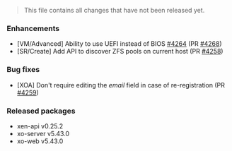 > This file contains all changes that have not been released yet.

### Enhancements

- [VM/Advanced] Ability to use UEFI instead of BIOS [#4264](https://github.com/vatesfr/xen-orchestra/issues/4264) (PR [#4268](https://github.com/vatesfr/xen-orchestra/pull/4268))
- [SR/Create] Add API to discover ZFS pools on current host (PR [#4258](https://github.com/vatesfr/xen-orchestra/pull/4258))

### Bug fixes

- [XOA] Don't require editing the _email_ field in case of re-registration (PR [#4259](https://github.com/vatesfr/xen-orchestra/pull/4259))

### Released packages

- xen-api v0.25.2
- xo-server v5.43.0
- xo-web v5.43.0
